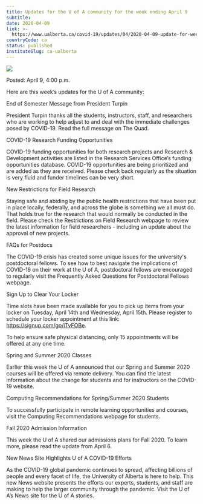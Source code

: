 ```yaml
---
title: Updates for the U of A community for the week ending April 9
subtitle: 
date: 2020-04-09
link: >-
  https://www.ualberta.ca/covid-19/updates/04/2020-04-09-update-for-week-ending-apr-9.html
countryCode: ca
status: published
instituteSlug: ca-ualberta
---
```

![](https://www.ualberta.ca/covid-19/)

Posted: April 9, 4:00 p.m.

Here are this week’s updates for the U of A community:

End of Semester Message from President Turpin

President Turpin thanks all the students, instructors, staff, and researchers who are working to help adjust to and deal with the immediate challenges posed by COVID-19. Read the full message on The Quad.

COVID-19 Research Funding Opportunities

COVID-19 funding opportunities for both research projects and Research & Development activities are listed in the Research Services Office’s funding opportunities database. COVID-19 opportunities are being prioritized and are added as they are received. Please check back regularly as the situation is very fluid and funder timelines can be very short.

New Restrictions for Field Research

Staying safe and abiding by the public health restrictions that have been put in place locally, federally, and across the globe is something we all must do. That holds true for the research that would normally be conducted in the field. Please check the Restrictions on Field Research webpage to review the latest information for field researchers - including an update about the approval of new projects.

FAQs for Postdocs

The COVID-19 crisis has created some unique issues for the university's postdoctoral fellows. To see how to best navigate the implications of COVID-19 on their work at the U of A, postdoctoral fellows are encouraged to regularly visit the Frequently Asked Questions for Postdoctoral Fellows webpage.

Sign Up to Clear Your Locker

Time slots have been made available for you to pick up items from your locker on Tuesday, April 14th and Wednesday, April 15th. Please register to schedule your locker appointment at this link: https://signup.com/go/iTvFOBe.

To help ensure safe physical distancing, only 15 appointments will be offered at any one time.

Spring and Summer 2020 Classes

Earlier this week the U of A announced that our Spring and Summer 2020 courses will be offered via remote delivery. You can find the latest information about the change for students and for instructors on the COVID-19 website.

Computing Recommendations for Spring/Summer 2020 Students

To successfully participate in remote learning opportunities and courses, visit the Computing Recommendations webpage for students.

Fall 2020 Admission Information

This week the U of A shared our admissions plans for Fall 2020. To learn more, please read the update from April 6.

New News Site Highlights U of A COVID-19 Efforts

As the COVID-19 global pandemic continues to spread, affecting billions of people and every facet of life, the University of Alberta is here to help. This new News website presents the efforts our experts, students, and staff are making to help the larger community through the pandemic. Visit the U of A’s News site for the U of A stories.